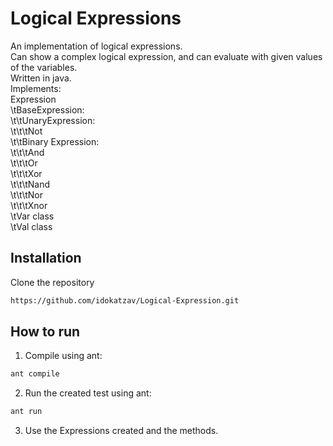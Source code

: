 # Logical Expressions
An implementation of logical expressions.<br/>
Can show a complex logical expression, and can evaluate with given values of the variables.<br/>
Written in java.<br/>
Implements:<br/>
Expression<br/>
\tBaseExpression:<br/>
\t\tUnaryExpression:<br/>
\t\t\tNot<br/>
\t\tBinary Expression:<br/>
\t\t\tAnd<br/>
\t\t\tOr<br/>
\t\t\tXor<br/>
\t\t\tNand<br/>
\t\t\tNor<br/>
\t\t\tXnor<br/>
\tVar class<br/>
\tVal class<br/>
## Installation
Clone the repository
```bash
https://github.com/idokatzav/Logical-Expression.git
```
## How to run
1. Compile using ant:
```bash
ant compile
```
2. Run the created test using ant:
```bash
ant run
```
3. Use the Expressions created and the methods.
